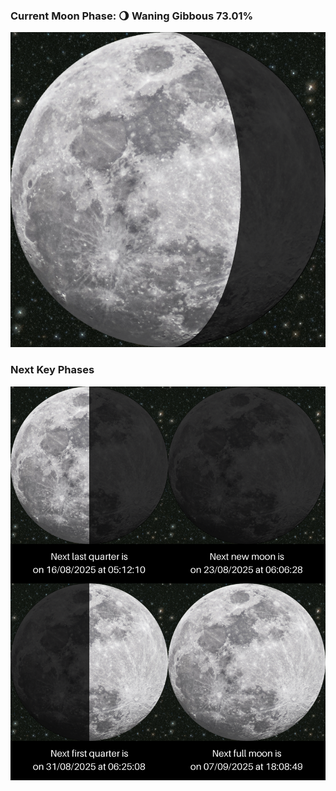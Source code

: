 ### Current Moon Phase: 🌖 Waning Gibbous 73.01%
![Moon Phase](moonphase.png)
### Next Key Phases
![Gallery](gallery.png)